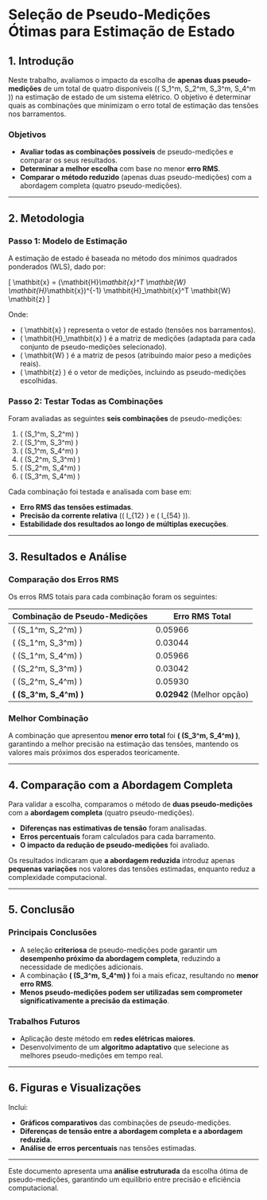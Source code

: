 # **Seleção de Pseudo-Medições Ótimas para Estimação de Estado**

## **1. Introdução**
Neste trabalho, avaliamos o impacto da escolha de **apenas duas pseudo-medições** de um total de quatro disponíveis (\( S_1^m, S_2^m, S_3^m, S_4^m \)) na estimação de estado de um sistema elétrico. O objetivo é determinar quais as combinações que minimizam o erro total de estimação das tensões nos barramentos.

### **Objetivos**
- **Avaliar todas as combinações possíveis** de pseudo-medições e comparar os seus resultados.
- **Determinar a melhor escolha** com base no menor **erro RMS**.
- **Comparar o método reduzido** (apenas duas pseudo-medições) com a abordagem completa (quatro pseudo-medições).

---

## **2. Metodologia**
### **Passo 1: Modelo de Estimação**
A estimação de estado é baseada no método dos mínimos quadrados ponderados (WLS), dado por:

\[
\mathbit{x} = (\mathbit{H}_\mathbit{x}^T \mathbit{W} \mathbit{H}_\mathbit{x})^{-1} \mathbit{H}_\mathbit{x}^T \mathbit{W} \mathbit{z}
\]

Onde:
- \( \mathbit{x} \) representa o vetor de estado (tensões nos barramentos).
- \( \mathbit{H}_\mathbit{x} \) é a matriz de medições (adaptada para cada conjunto de pseudo-medições selecionado).
- \( \mathbit{W} \) é a matriz de pesos (atribuindo maior peso a medições reais).
- \( \mathbit{z} \) é o vetor de medições, incluindo as pseudo-medições escolhidas.

### **Passo 2: Testar Todas as Combinações**
Foram avaliadas as seguintes **seis combinações** de pseudo-medições:

1. \( (S_1^m, S_2^m) \)
2. \( (S_1^m, S_3^m) \)
3. \( (S_1^m, S_4^m) \)
4. \( (S_2^m, S_3^m) \)
5. \( (S_2^m, S_4^m) \)
6. \( (S_3^m, S_4^m) \)

Cada combinação foi testada e analisada com base em:
- **Erro RMS das tensões estimadas**.
- **Precisão da corrente relativa** (\( I_{12} \) e \( I_{54} \)).
- **Estabilidade dos resultados ao longo de múltiplas execuções**.

---

## **3. Resultados e Análise**
### **Comparação dos Erros RMS**
Os erros RMS totais para cada combinação foram os seguintes:

| Combinação de Pseudo-Medições | Erro RMS Total |
|------------------------------|---------------|
| \( (S_1^m, S_2^m) \) | 0.05966 |
| \( (S_1^m, S_3^m) \) | 0.03044 |
| \( (S_1^m, S_4^m) \) | 0.05966 |
| \( (S_2^m, S_3^m) \) | 0.03042 |
| \( (S_2^m, S_4^m) \) | 0.05930 |
| **\( (S_3^m, S_4^m) \)** | **0.02942** (Melhor opção) |

### **Melhor Combinação**
A combinação que apresentou **menor erro total** foi **\( (S_3^m, S_4^m) \)**, garantindo a melhor precisão na estimação das tensões, mantendo os valores mais próximos dos esperados teoricamente.

---

## **4. Comparação com a Abordagem Completa**
Para validar a escolha, comparamos o método de **duas pseudo-medições** com a **abordagem completa** (quatro pseudo-medições).

- **Diferenças nas estimativas de tensão** foram analisadas.
- **Erros percentuais** foram calculados para cada barramento.
- **O impacto da redução de pseudo-medições** foi avaliado.

Os resultados indicaram que **a abordagem reduzida** introduz apenas **pequenas variações** nos valores das tensões estimadas, enquanto reduz a complexidade computacional.

---

## **5. Conclusão**
### **Principais Conclusões**
- A seleção **criteriosa** de pseudo-medições pode garantir um **desempenho próximo da abordagem completa**, reduzindo a necessidade de medições adicionais.
- A combinação **\( (S_3^m, S_4^m) \)** foi a mais eficaz, resultando no **menor erro RMS**.
- **Menos pseudo-medições podem ser utilizadas sem comprometer significativamente a precisão da estimação**.

### **Trabalhos Futuros**
- Aplicação deste método em **redes elétricas maiores**.
- Desenvolvimento de um **algoritmo adaptativo** que selecione as melhores pseudo-medições em tempo real.

---

## **6. Figuras e Visualizações**
Inclui:
- **Gráficos comparativos** das combinações de pseudo-medições.
- **Diferenças de tensão entre a abordagem completa e a abordagem reduzida**.
- **Análise de erros percentuais** nas tensões estimadas.

---

Este documento apresenta uma **análise estruturada** da escolha ótima de pseudo-medições, garantindo um equilíbrio entre precisão e eficiência computacional.
